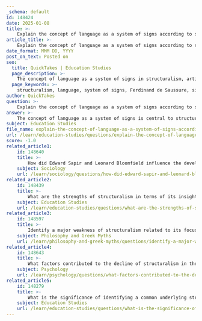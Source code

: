 ```yaml
---
_schema: default
id: 148424
date: 2025-01-08
title: >-
    Explain the concept of language as a system of signs according to structuralism.
article_title: >-
    Explain the concept of language as a system of signs according to structuralism.
date_format: MMM DD, YYYY
post_on_text: Posted on
seo:
  title: QuickTakes | Education Studies
  page_description: >-
    The concept of language as a system of signs in structuralism, articulated by Ferdinand de Saussure, focuses on how meaning is derived from the relationships between components, emphasizing the structured and systematic nature of language.
  page_keywords: >-
    structuralism, language, system of signs, Ferdinand de Saussure, signifier, signified, langue, parole, meaning construction, binary oppositions, scientific approach
author: QuickTakes
question: >-
    Explain the concept of language as a system of signs according to structuralism.
answer: >-
    The concept of language as a system of signs is central to structuralism, particularly as articulated by Ferdinand de Saussure, a Swiss linguist whose work laid the groundwork for this theoretical framework. According to Saussure, language is not merely a collection of words or phrases but a structured system where meaning is derived from the relationships between its components, which he termed "signs."\n\n### Key Components of Saussure's Theory:\n\n1. **The Sign**: Saussure defined the linguistic sign as a combination of the "signifier" (the form of the word or expression) and the "signified" (the concept it represents). This relationship is arbitrary, meaning there is no inherent connection between the signifier and the signified; rather, it is established by social convention.\n\n2. **Langue and Parole**: Saussure distinguished between "langue" (the abstract system of language) and "parole" (the actual use of language in speech). Structuralism focuses on langue, the underlying structure that governs how signs relate to one another, rather than on parole, which is more variable and context-dependent.\n\n3. **System of Signs**: Language is viewed as a closed system of signs where each sign's meaning is determined by its relationship to other signs within the system. This means that understanding a sign requires understanding its position and function within the broader linguistic structure.\n\n4. **Binary Oppositions**: Structuralists often analyze language through binary oppositions—pairs of contrasting terms (e.g., hot/cold, light/dark). These oppositions help to define meaning by highlighting differences rather than similarities.\n\n5. **Scientific Approach**: Structuralism posits that language can be studied scientifically, emphasizing the systematic nature of language structures. This approach allows linguists to analyze language in a way that is objective and replicable, focusing on the rules and patterns that govern language use.\n\n### Implications of Structuralism:\n\n- **Meaning Construction**: Since meaning is derived from the relationships between signs, structuralism suggests that understanding language involves analyzing these relationships rather than focusing solely on individual words or their meanings in isolation.\n\n- **Universal Language Structure**: Structuralists believe that all languages share a common underlying structure, which can be analyzed to reveal universal principles of language organization.\n\n- **Influence on Other Disciplines**: The structuralist approach has influenced fields beyond linguistics, including anthropology and sociology, where similar principles of structure and meaning are applied to cultural phenomena.\n\n### Limitations of Structuralism:\n\nWhile structuralism has significantly contributed to the understanding of language, it has its weaknesses. Critics argue that it overlooks the dynamic and contextual nature of language use, as well as the complexities of language acquisition and variation across different languages and cultures. Additionally, it may not adequately account for the historical development of language or the social contexts in which language operates.\n\nIn summary, the structuralist view of language as a system of signs emphasizes the relationships and structures that govern meaning, providing a framework for analyzing language scientifically and systematically.
subject: Education Studies
file_name: explain-the-concept-of-language-as-a-system-of-signs-according-to-structuralism.md
url: /learn/education-studies/questions/explain-the-concept-of-language-as-a-system-of-signs-according-to-structuralism
score: -1.0
related_article1:
    id: 148640
    title: >-
        How did Edward Sapir and Leonard Bloomfield influence the development of structuralism?
    subject: Sociology
    url: /learn/sociology/questions/how-did-edward-sapir-and-leonard-bloomfield-influence-the-development-of-structuralism
related_article2:
    id: 148439
    title: >-
        What are the strengths of structuralism in terms of its insights into language use and acquisition?
    subject: Education Studies
    url: /learn/education-studies/questions/what-are-the-strengths-of-structuralism-in-terms-of-its-insights-into-language-use-and-acquisition
related_article3:
    id: 148597
    title: >-
        Identify a major weakness of structuralism related to its focus on surface structure.
    subject: Philosophy and Greek Myths
    url: /learn/philosophy-and-greek-myths/questions/identify-a-major-weakness-of-structuralism-related-to-its-focus-on-surface-structure
related_article4:
    id: 148643
    title: >-
        What factors contributed to the decline of structuralism in the 1970s?
    subject: Psychology
    url: /learn/psychology/questions/what-factors-contributed-to-the-decline-of-structuralism-in-the-1970s
related_article5:
    id: 148279
    title: >-
        What is the significance of identifying a common underlying structure in language?
    subject: Education Studies
    url: /learn/education-studies/questions/what-is-the-significance-of-identifying-a-common-underlying-structure-in-language
---
```


&nbsp;